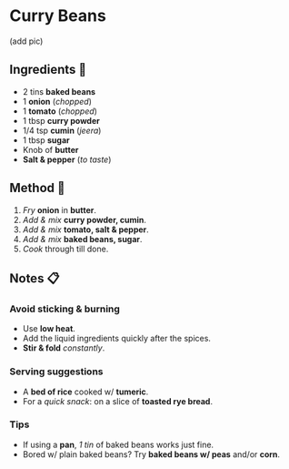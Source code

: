 
# Curry Beans

(add pic)

## Ingredients :bread:
* 2 tins **baked beans**
* 1 **onion** (*chopped*)
* 1 **tomato** (*chopped*)
* 1 tbsp **curry powder**
* 1/4 tsp **cumin** (*jeera*)
* 1 tbsp **sugar**
* Knob of **butter**
* **Salt & pepper** (*to taste*)

## Method :bell:
1. *Fry* **onion** in **butter**.
2. *Add & mix* **curry powder, cumin**.
3. *Add & mix* **tomato, salt & pepper**.
4. *Add & mix* **baked beans, sugar**.
5. *Cook* through till done.

## Notes :clipboard:

### Avoid sticking & burning
* Use **low heat**.
* Add the liquid ingredients quickly after the spices.
* **Stir & fold** *constantly*.

### Serving suggestions
* A **bed of rice** cooked w/ **tumeric**.
* For a *quick snack*: on a slice of **toasted rye bread**.

### Tips
* If using a **pan**, *1 tin* of baked beans works just fine.
* Bored w/ plain baked beans? Try **baked beans w/ peas** and/or **corn**.
